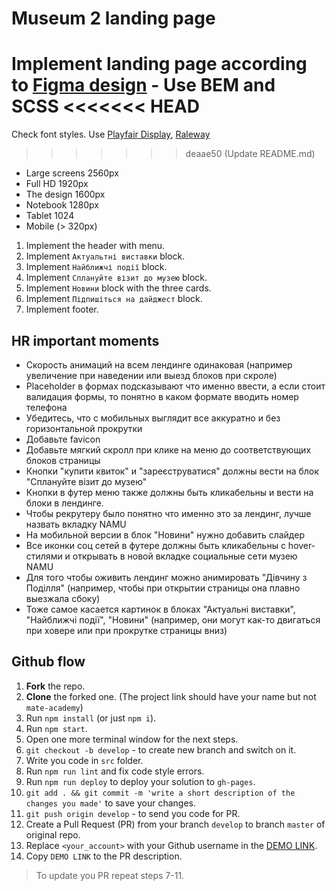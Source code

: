 # Museum 2 landing page
Implement landing page according to [Figma design](https://www.figma.com/file/i8XiqSgs44QEVPHuMbkNO2/museum-prototype?node-id=323%3A1957) - Use BEM and SCSS
<<<<<<< HEAD
=======

Check font styles. Use [Playfair Display](https://fonts.google.com/specimen/Playfair+Display?query=Playfair+Display), [Raleway](https://fonts.google.com/specimen/Raleway?query=Raleway)

>>>>>>> deaae50 (Update README.md)
- Large screens 2560px
- Full HD 1920px
- The design 1600px
- Notebook 1280px
- Tablet 1024
- Mobile (> 320px)

1. Implement the header with menu.
1. Implement `Актуальтні виставки` block.
1. Implement `Найближчі події` block.
1. Implement `Сплануйте візит до музею` block.
1. Implement `Новини` block with the three cards.
1. Implement `Підпишіться на дайджест` block.
1. Implement footer.

## HR important moments
- Скорость анимаций на всем лендинге одинаковая (например увеличение при наведении или выезд блоков при скроле)
- Placeholder в формах подсказывают что именно ввести, а если стоит валидация формы, то понятно в каком формате вводить номер телефона
- Убедитесь, что с мобильных выглядит все аккуратно и без горизонтальной прокрутки
- Добавьте favicon
- Добавьте мягкий скролл при клике на меню до соответствующих блоков страницы
- Кнопки "купити квиток" и "зареєструватися" должны вести на блок "Сплануйте візит до музею"
- Кнопки в футер меню также должны быть кликабельны и вести на блоки в лендинге.
- Чтобы рекрутеру было понятно что именно это за лендинг, лучше назвать вкладку NAMU
- На мобильной версии в блок "Новини" нужно добавить слайдер
- Все иконки соц сетей в футере должны быть кликабельны с hover-стилями и открывать в новой вкладке социальные сети музею NAMU
- Для того чтобы оживить лендинг можно анимировать "Дівчину з Поділля" (например, чтобы при открытии страницы она плавно выезжала сбоку)
- Тоже самое касается картинок в блоках "Актуальні виставки", "Найближчі події", "Новини" (например, они могут как-то двигаться при ховере или при прокрутке страницы вниз)

## Github flow
1. **Fork** the repo.
2. **Clone** the forked one. (The project link should have your name but not `mate-academy`)
3. Run `npm install` (or just `npm i`).
4. Run `npm start`.
5. Open one more terminal window for the next steps.
6. `git checkout -b develop` - to create new branch and switch on it.
7. Write you code in `src` folder.
8. Run `npm run lint` and fix code style errors.
9. Run `npm run deploy` to deploy your solution to `gh-pages`.
10. `git add . && git commit -m 'write a short description of the changes you made'` to save your changes.
11. `git push origin develop` - to send you code for PR.
12. Create a Pull Request (PR) from your branch `develop` to branch `master` of original repo.
13. Replace `<your_account>` with your Github username in the
  [DEMO LINK](https://HunchakAndrii.github.io/Museum_2/).
14. Copy `DEMO LINK` to the PR description.

> To update you PR repeat steps 7-11.

